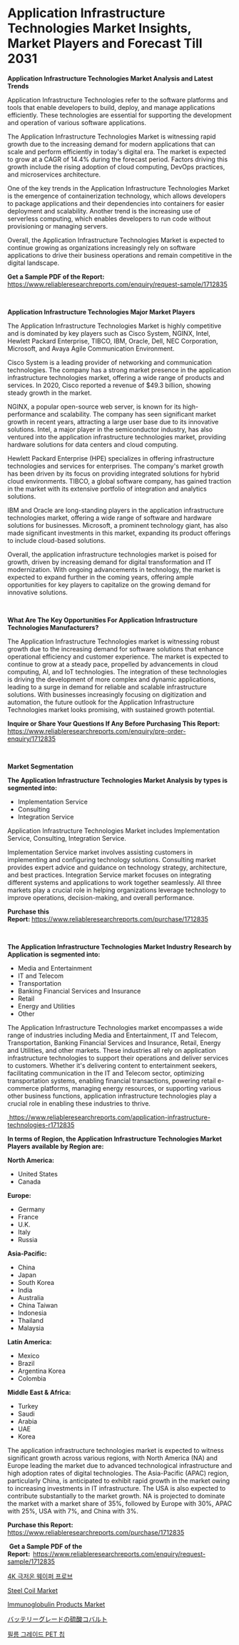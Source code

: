 <p><h1>Application Infrastructure Technologies Market Insights, Market Players and Forecast Till 2031</h1></p><p><strong>Application Infrastructure Technologies Market Analysis and Latest Trends</strong></p>
<p><p>Application Infrastructure Technologies refer to the software platforms and tools that enable developers to build, deploy, and manage applications efficiently. These technologies are essential for supporting the development and operation of various software applications.</p><p>The Application Infrastructure Technologies Market is witnessing rapid growth due to the increasing demand for modern applications that can scale and perform efficiently in today's digital era. The market is expected to grow at a CAGR of 14.4% during the forecast period. Factors driving this growth include the rising adoption of cloud computing, DevOps practices, and microservices architecture.</p><p>One of the key trends in the Application Infrastructure Technologies Market is the emergence of containerization technology, which allows developers to package applications and their dependencies into containers for easier deployment and scalability. Another trend is the increasing use of serverless computing, which enables developers to run code without provisioning or managing servers.</p><p>Overall, the Application Infrastructure Technologies Market is expected to continue growing as organizations increasingly rely on software applications to drive their business operations and remain competitive in the digital landscape.</p></p>
<p><strong>Get a Sample PDF of the Report:&nbsp;</strong> <a href="https://www.reliableresearchreports.com/enquiry/request-sample/1712835">https://www.reliableresearchreports.com/enquiry/request-sample/1712835</a></p>
<p>&nbsp;</p>
<p><strong>Application Infrastructure Technologies Major Market Players</strong></p>
<p><p>The Application Infrastructure Technologies Market is highly competitive and is dominated by key players such as Cisco System, NGINX, Intel, Hewlett Packard Enterprise, TIBCO, IBM, Oracle, Dell, NEC Corporation, Microsoft, and Avaya Agile Communication Environment.</p><p>Cisco System is a leading provider of networking and communication technologies. The company has a strong market presence in the application infrastructure technologies market, offering a wide range of products and services. In 2020, Cisco reported a revenue of $49.3 billion, showing steady growth in the market.</p><p>NGINX, a popular open-source web server, is known for its high-performance and scalability. The company has seen significant market growth in recent years, attracting a large user base due to its innovative solutions. Intel, a major player in the semiconductor industry, has also ventured into the application infrastructure technologies market, providing hardware solutions for data centers and cloud computing.</p><p>Hewlett Packard Enterprise (HPE) specializes in offering infrastructure technologies and services for enterprises. The company's market growth has been driven by its focus on providing integrated solutions for hybrid cloud environments. TIBCO, a global software company, has gained traction in the market with its extensive portfolio of integration and analytics solutions.</p><p>IBM and Oracle are long-standing players in the application infrastructure technologies market, offering a wide range of software and hardware solutions for businesses. Microsoft, a prominent technology giant, has also made significant investments in this market, expanding its product offerings to include cloud-based solutions.</p><p>Overall, the application infrastructure technologies market is poised for growth, driven by increasing demand for digital transformation and IT modernization. With ongoing advancements in technology, the market is expected to expand further in the coming years, offering ample opportunities for key players to capitalize on the growing demand for innovative solutions.</p></p>
<p>&nbsp;</p>
<p><strong>What Are The Key Opportunities For Application Infrastructure Technologies Manufacturers?</strong></p>
<p><p>The Application Infrastructure Technologies market is witnessing robust growth due to the increasing demand for software solutions that enhance operational efficiency and customer experience. The market is expected to continue to grow at a steady pace, propelled by advancements in cloud computing, AI, and IoT technologies. The integration of these technologies is driving the development of more complex and dynamic applications, leading to a surge in demand for reliable and scalable infrastructure solutions. With businesses increasingly focusing on digitization and automation, the future outlook for the Application Infrastructure Technologies market looks promising, with sustained growth potential.</p></p>
<p><strong>Inquire or Share Your Questions If Any Before Purchasing This Report:</strong> <a href="https://www.reliableresearchreports.com/enquiry/pre-order-enquiry/1712835">https://www.reliableresearchreports.com/enquiry/pre-order-enquiry/1712835</a></p>
<p>&nbsp;</p>
<p><strong>Market Segmentation</strong></p>
<p><strong>The Application Infrastructure Technologies Market Analysis by types is segmented into:</strong></p>
<p><ul><li>Implementation Service</li><li>Consulting</li><li>Integration Service</li></ul></p>
<p><p>Application Infrastructure Technologies Market includes Implementation Service, Consulting, Integration Service. </p><p>Implementation Service market involves assisting customers in implementing and configuring technology solutions. Consulting market provides expert advice and guidance on technology strategy, architecture, and best practices. Integration Service market focuses on integrating different systems and applications to work together seamlessly. All three markets play a crucial role in helping organizations leverage technology to improve operations, decision-making, and overall performance.</p></p>
<p><strong>Purchase this Report:&nbsp;</strong><a href="https://www.reliableresearchreports.com/purchase/1712835">https://www.reliableresearchreports.com/purchase/1712835</a></p>
<p>&nbsp;</p>
<p><strong>The Application Infrastructure Technologies Market Industry Research by Application is segmented into:</strong></p>
<p><ul><li>Media and Entertainment</li><li>IT and Telecom</li><li>Transportation</li><li>Banking Financial Services and Insurance</li><li>Retail</li><li>Energy and Utilities</li><li>Other</li></ul></p>
<p><p>The Application Infrastructure Technologies market encompasses a wide range of industries including Media and Entertainment, IT and Telecom, Transportation, Banking Financial Services and Insurance, Retail, Energy and Utilities, and other markets. These industries all rely on application infrastructure technologies to support their operations and deliver services to customers. Whether it's delivering content to entertainment seekers, facilitating communication in the IT and Telecom sector, optimizing transportation systems, enabling financial transactions, powering retail e-commerce platforms, managing energy resources, or supporting various other business functions, application infrastructure technologies play a crucial role in enabling these industries to thrive.</p></p>
<p><a href="https://www.reliableresearchreports.com/application-infrastructure-technologies-r1712835">&nbsp;https://www.reliableresearchreports.com/application-infrastructure-technologies-r1712835</a></p>
<p><strong>In terms of Region, the Application Infrastructure Technologies Market Players available by Region are:</strong></p>
<p>
    <p> <strong> North America: </strong>
        <ul>
            <li>United States</li>
            <li>Canada</li>
        </ul>
        </p> 
    <p> <strong> Europe: </strong>
        <ul>
            <li>Germany</li>
            <li>France</li>
            <li>U.K.</li>
            <li>Italy</li>
            <li>Russia</li>
        </ul>
        </p> 
    <p> <strong> Asia-Pacific: </strong>
        <ul>
            <li>China</li>
            <li>Japan</li>
            <li>South Korea</li>
            <li>India</li>
            <li>Australia</li>
            <li>China Taiwan</li>
            <li>Indonesia</li>
            <li>Thailand</li>
            <li>Malaysia</li>
        </ul>
        </p> 
    <p> <strong> Latin America: </strong>
        <ul>
            <li>Mexico</li>
            <li>Brazil</li>
            <li>Argentina Korea</li>
            <li>Colombia</li>
        </ul>
        </p> 
    <p> <strong> Middle East & Africa: </strong>
        <ul>
            <li>Turkey</li>
            <li>Saudi</li>
            <li>Arabia</li>
            <li>UAE</li>
            <li>Korea</li>
        </ul>
    </p>
    </p>
<p><p>The application infrastructure technologies market is expected to witness significant growth across various regions, with North America (NA) and Europe leading the market due to advanced technological infrastructure and high adoption rates of digital technologies. The Asia-Pacific (APAC) region, particularly China, is anticipated to exhibit rapid growth in the market owing to increasing investments in IT infrastructure. The USA is also expected to contribute substantially to the market growth. NA is projected to dominate the market with a market share of 35%, followed by Europe with 30%, APAC with 25%, USA with 7%, and China with 3%.</p></p>
<p><strong>Purchase this Report: </strong><a href="https://www.reliableresearchreports.com/purchase/1712835">https://www.reliableresearchreports.com/purchase/1712835</a></p>
<p>&nbsp;<strong>Get a Sample PDF of the Report:&nbsp;&nbsp;</strong><a href="https://www.reliableresearchreports.com/enquiry/request-sample/1712835">https://www.reliableresearchreports.com/enquiry/request-sample/1712835</a></p>
<p><strong></strong></p>
<p><p><a href="https://github.com/JackieFauhey9089475/Market-Research-Report-List-2/blob/main/3858223110569.md">4K 극저온 웨이퍼 프로브</a></p><p><a href="https://github.com/LaceyZemlak1/Market-Research-Report-List-1/blob/main/steel-coil-market.md">Steel Coil Market</a></p><p><a href="https://github.com/mabutironaldo/Market-Research-Report-List-4/blob/main/immunoglobulin-products-market.md">Immunoglobulin Products Market</a></p><p><a href="https://github.com/KaydenJohns1964/Market-Research-Report-List-2/blob/main/9872784112627.md">バッテリーグレードの硫酸コバルト</a></p><p><a href="https://medium.com/@willislebsack/%EC%98%81%ED%99%94-%EB%93%B1%EA%B8%89-pet-%EC%B9%A9-%EC%8B%9C%EC%9E%A5%EC%97%90-%EB%8C%80%ED%95%9C-%EC%8B%AC%EC%B8%B5%EC%A0%81%EC%9D%B8-%EC%A1%B0%EC%82%AC-%EB%8F%99%ED%96%A5-%EC%8B%9C%EC%9E%A5-%EC%84%B8%EB%B6%84%ED%99%94-%EB%B0%8F-%EA%B2%BD%EC%9F%81-%EB%B6%84%EC%84%9D-bb30b869d589">필름 그레이드 PET 칩</a></p></p>
